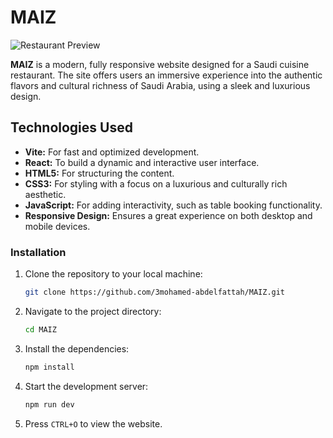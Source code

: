 
# MAIZ

![Restaurant Preview](https://github.com/user-attachments/assets/a568f704-aaa9-455e-b922-c0fa586020ec)

**MAIZ** is a modern, fully responsive website designed for a Saudi cuisine restaurant. The site offers users an immersive experience into the authentic flavors and cultural richness of Saudi Arabia, using a sleek and luxurious design.

## Technologies Used

- **Vite:** For fast and optimized development.
- **React:** To build a dynamic and interactive user interface.
- **HTML5:** For structuring the content.
- **CSS3:** For styling with a focus on a luxurious and culturally rich aesthetic.
- **JavaScript:** For adding interactivity, such as table booking functionality.
- **Responsive Design:** Ensures a great experience on both desktop and mobile devices.

### Installation

1. Clone the repository to your local machine:
   ```bash
   git clone https://github.com/3mohamed-abdelfattah/MAIZ.git
   ```
2. Navigate to the project directory:
   ```bash
   cd MAIZ
   ```
3. Install the dependencies:
   ```bash
   npm install
   ```
4. Start the development server:
   ```bash
   npm run dev
   ```
5. Press `CTRL+O` to view the website.
